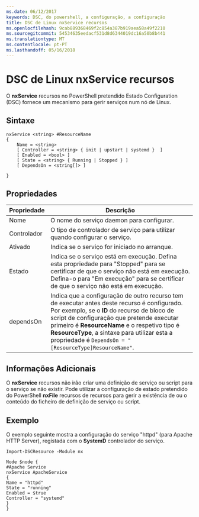 ```yaml
---
ms.date: 06/12/2017
keywords: DSC, do powershell, a configuração, a configuração
title: DSC de Linux nxService recursos
ms.openlocfilehash: 9cab889368469f2c854a387b919aea58a49f2210
ms.sourcegitcommit: 54534635eedacf531d8d6344019dc16a50b8b441
ms.translationtype: MT
ms.contentlocale: pt-PT
ms.lasthandoff: 05/16/2018
---
```

# <a name="dsc-for-linux-nxservice-resource"></a>DSC de Linux nxService recursos

O **nxService** recursos no PowerShell pretendido Estado Configuration (DSC) fornece um mecanismo para gerir serviços num nó de Linux.

## <a name="syntax"></a>Sintaxe

```
nxService <string> #ResourceName
{
    Name = <string>
    [ Controller = <string> { init | upstart | systemd }  ]
    [ Enabled = <bool> ]
    [ State = <string> { Running | Stopped } ]
    [ DependsOn = <string[]> ]

}
```

## <a name="properties"></a>Propriedades
|  Propriedade |  Descrição |
|---|---|
| Nome| O nome do serviço daemon para configurar.|
| Controlador| O tipo de controlador de serviço para utilizar quando configurar o serviço.|
| Ativado| Indica se o serviço for iniciado no arranque.|
| Estado| Indica se o serviço está em execução. Defina esta propriedade para "Stopped" para se certificar de que o serviço não está em execução. Defina-o para "Em execução" para se certificar de que o serviço não está em execução.|
| dependsOn | Indica que a configuração de outro recurso tem de executar antes deste recurso é configurado. Por exemplo, se o **ID** do recurso de bloco de script de configuração que pretende executar primeiro é **ResourceName** e o respetivo tipo é **ResourceType**, a sintaxe para utilizar esta a propriedade é `DependsOn = "[ResourceType]ResourceName"`.|


## <a name="additional-information"></a>Informações Adicionais

O **nxService** recursos não irão criar uma definição de serviço ou script para o serviço se não existir. Pode utilizar a configuração de estado pretendido do PowerShell **nxFile** recursos de recursos para gerir a existência de ou o conteúdo do ficheiro de definição de serviço ou script.

## <a name="example"></a>Exemplo

O exemplo seguinte mostra a configuração do serviço "httpd" (para Apache HTTP Server), registada com o **SystemD** controlador do serviço.

```
Import-DSCResource -Module nx

Node $node {
#Apache Service
nxService ApacheService
{
Name = "httpd"
State = "running"
Enabled = $true
Controller = "systemd"
}
}
```